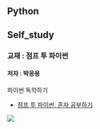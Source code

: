 ## Python
## Self_study

### 교재 : 점프 투 파이썬
#### 저자 : 박응용

파이썬 독학하기


* <a href="https://wikidocs.net/book/1" target="_blank">점프 투 파이썬, 혼자 공부하기</a>

![](https://wikidocs.net/images/book/j2p_title_new2_S1JyeeE.jpg)
